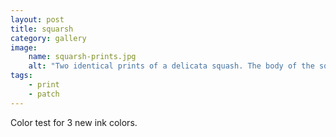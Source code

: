 ```yaml
---
layout: post
title: squarsh
category: gallery
image: 
    name: squarsh-prints.jpg
    alt: "Two identical prints of a delicata squash. The body of the squash is cornsilk (muted yellow), the stem and stripes in mint green, and the shadows in lilac."
tags:
    - print
    - patch
---
```


Color test for 3 new ink colors.
